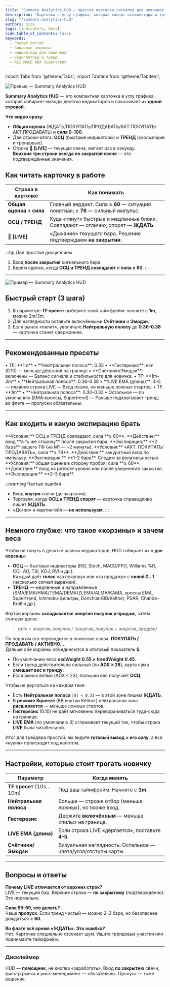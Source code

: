 ```yaml
---
title: "Summary Analytics HUD — простая карточка сигналов для новичков (Pocket Option)"
description: "Карточка в углу графика, которая сводит осцилляторы и тренд в один понятный вердикт: ЖДАТЬ / ПОКУПАТЬ / ПРОДАВАТЬ / Активно покупать / Активно продавать."
slug: "/summary-analytics-hud"
authors: nick
tags: [indicators, bots]
hide_table_of_contents: false
keywords:
  - Pocket Option
  - бинарные опционы
  - индикаторы для новичков
  - осцилляторы и тренд
  - RSI MACD ADX Supertrend
---
```


import Tabs from '@theme/Tabs';
import TabItem from '@theme/TabItem';

![Превью — Summary Analytics HUD](/img/blog/summary-analytics-hud-prev.png)

**Summary Analytics HUD** — это компактная карточка в углу графика, которая собирает выводы десятка индикаторов и показывает их **одной строкой**.  

**Что видно сразу:**
- **Общая оценка** (ЖДАТЬ/ПОКУПАТЬ/ПРОДАВАТЬ/АКТ.ПОКУПАТЬ/АКТ.ПРОДАВАТЬ) и **сила 0–100**.  
- Две строки-итога: **ОСЦ** (быстрые индикаторы) и **ТРЕНД** (скользящие и трендовые).  
- Строка **🔴 [LIVE]** — текущая свеча, мигает раз в секунду.  
**Верхние три строки всегда по закрытой свече** — это подтверждённые значения.
<!-- truncate -->

## Как читать карточку в работе

| Строка в карточке | Как понимать |
|---|---|
| **Общая оценка + сила** | Главный вердикт. Сила ≥ **60** — ситуация понятная; ≥ **76** — сильный импульс. |
| **ОСЦ / ТРЕНД** | Куда «тянут» быстрые и медленные блоки. Совпадают — отлично; спорят — **ЖДАТЬ**. |
| **🔴 [LIVE]** | «Дыхание» текущего бара. Решение подтверждаем **на закрытии**. |

:::tip Две простые дисциплины
1) Вход **после закрытия** сигнального бара.  
2) Берём сделки, когда **ОСЦ и ТРЕНД совпадают** и **сила ≥ 60**.
:::

---

![Пример — Summary Analytics HUD](/img/blog/summary-analytics-hud.png)

## Быстрый старт (3 шага)

1. В параметре **TF пресет** выберите свой таймфрейм: начните с **1m**, можно 2m/3m.  
2. Для наглядности оставьте включёнными **Счётчики** и **Эмодзи**.  
3. Если рынок «пилит», увеличьте **Нейтральную полосу** до **0.36–0.38** — карточка станет сдержаннее.

---

## Рекомендованные пресеты

<Tabs groupId="hud-presets" queryString>

<TabItem value="starter" label="Старт (по умолчанию)">
• TF: **1m**  
• **Нейтральная полоса**: 0.33  
• **Гистерезис**: вкл (0.10) — меньше дёрганий на границе  
• **Счётчики/Эмодзи**: включены  
— Баланс сигнала и стабильности для новичка.
</TabItem>

<TabItem value="safer" label="Осторожнее">
• TF: **1m–3m**  
• **Нейтральная полоса**: 0.36–0.38  
• **LIVE EMA (длина)**: 4–5 — плавнее строка LIVE  
— Вход позже, но меньше ложных стартов.
</TabItem>

<TabItem value="impulse" label="Импульс">
• TF: **1m**  
• **Нейтральная полоса**: 0.30–0.32  
• Остальное — по умолчанию (EMA-кроссы, Supertrend)  
— Раньше подхватывает тренд; во флэте — пропуски обязательны.
</TabItem>

</Tabs>

---

## Как входить и какую экспирацию брать

<Tabs groupId="bo-how" queryString>

<TabItem value="trend" label="По тренду">
**Условия:** ОСЦ и ТРЕНД совпадают, сила **≥ 60**.  
**Действие:** вход **в ту же сторону** после закрытия бара.  
**Экспирация:** **2 бара** вашего ТФ (на M1 — ~2 минуты).
</TabItem>

<TabItem value="impulse" label="Сильный импульс">
**Условия:** «АКТ. ПОКУПАТЬ/ПРОДАВАТЬ», сила **≥ 76**.  
**Действие:** аккуратный вход по импульсу.  
**Экспирация:** **1–2 бара**. Следим за волатильностью.
</TabItem>

<TabItem value="breakout" label="Пробой/ретест">
**Условия:** общая оценка в сторону пробоя, сила **≥ 60**.  
**Действие:** вход на ретесте уровня или после уверенного закрытия.  
**Экспирация:** **2–3 бара**.
</TabItem>

</Tabs>

:::warning Частые ошибки
- Вход **внутри** свечи (до закрытия).  
- Торговля, когда **ОСЦ и ТРЕНД спорят** — карточка справедливо пишет **ЖДАТЬ**.  
- «Догон» и мартингейл — **не используем**.
:::

---

## Немного глубже: что такое «корзины» и зачем веса

Чтобы не тонуть в десятке разных индикаторов, HUD собирает их в **две корзины**:

- **ОСЦ** — быстрые индикаторы (RSI, Stoch, MACD/PPO, Williams %R, CCI, AO, TSI, KDJ, RVI и др.).  
  Каждый даёт **голос** «за покупку» или «за продажу» с **силой 0…1** (насколько сигнал выражен).
- **ТРЕНД** — медленные и направленные (SMA/EMA/HMA/TEMA/DEMA/ZLEMA/ALMA/KAMA, кроссы EMA, Supertrend, Ichimoku-фильтры, Donchian/BB/Keltner, PSAR, Chande-Kroll и др.).

Внутри корзины **складывается энергия покупок и продаж**, затем считаем долю:  
> _ratio = энергия_покупок / (энергия_покупок + энергия_продаж)_

По порогам это переводится в понятные слова: **ПОКУПАТЬ / ПРОДАВАТЬ / АКТИВНО…**.  
Дальше обе корзины объединяются в итоговый показатель **S**:

- По умолчанию веса **oscWeight 0.55** и **trendWeight 0.45**.  
- Если тренд действительно сильный (по **ADX ≥ 28**), карта сама **смещает вес к тренду**.  
- Если рынок вялый (ADX < 23), больший вес получает **ОСЦ**.

Чтобы не дёргаться на каждом тике:

- Есть **Нейтральная полоса** `|S| < 0.33` — в этой зоне пишем **ЖДАТЬ**.  
- В **режиме Squeeze** (BB внутри Keltner) нейтральная зона **расширяется** — меньше ложных стартов.  
- **Гистерезис** (0.10) не даёт мгновенно переворачиваться туда-сюда на границе.  
- **LIVE EMA** (по умолчанию 3) сглаживает текущий тик, чтобы строка **LIVE** была читабельной.

Итог для трейдера простой: вы видите **готовый вывод** и **его силу**, а вся «кухня» происходит под капотом.

---

## Настройки, которые стоит трогать новичку

| Параметр | Когда менять |
|---|---|
| **TF пресет** (10s…10m) | Под ваш таймфрейм. Начните с **1m**. |
| **Нейтральная полоса** | Больше — строже отбор (меньше ложных), но позже вход. |
| **Гистерезис** | Держите **включённым** — меньше «пилы» на границе. |
| **LIVE EMA (длина)** | Если строка LIVE «дёргается», поставьте **4–5**. |
| **Счётчики/Эмодзи** | Визуальная наглядность. Остальное — цвета/угол/отступы карты. |

---

## Вопросы и ответы

**Почему LIVE отличается от верхних строк?**  
LIVE — текущий бар. Верхние строки — **по закрытому** (подтверждённо). Это нормально.

**Сила 55–59, что делать?**  
Чаще **пропуск**. Если тренд чистый — можно 2–3 бара, но безопаснее дождаться ≥ **60**.

**Во флэте всё время «ЖДАТЬ». Это ошибка?**  
Нет. Карточка специально отсекает шум. Ищите трендовые участки или поднимайте таймфрейм.

---

### Дисклеймер
HUD — **помощник**, не кнопка «заработать». Вход **по закрытию** свечи, фильтр рынка и риск-менеджмент — обязательны. Пропуск — тоже решение.